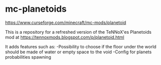 # mc-planetoids
https://www.curseforge.com/minecraft/mc-mods/planetoid

This is a repository for a refreshed version of the TeNNoX'es Planetoids mod at https://tennoxmods.blogspot.com/p/planetoid.html

It adds features such as:
-Possibility to choose if the floor under the world should be made of water or empty space to
the void
-Config for planets probabilities spawning
